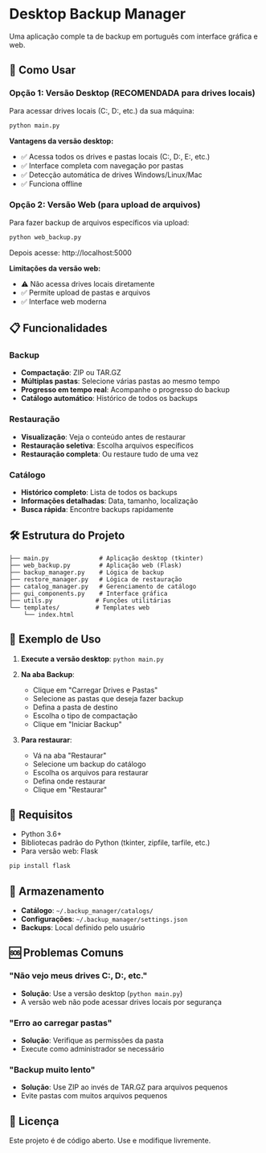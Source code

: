 # Desktop Backup Manager

Uma aplicação comple    ta de backup em português com interface gráfica e web.

## 🚀 Como Usar

### Opção 1: Versão Desktop (RECOMENDADA para drives locais)

Para acessar drives locais (C:, D:, etc.) da sua máquina:

```bash
python main.py
```

**Vantagens da versão desktop:**
- ✅ Acessa todos os drives e pastas locais (C:, D:, E:, etc.)
- ✅ Interface completa com navegação por pastas
- ✅ Detecção automática de drives Windows/Linux/Mac
- ✅ Funciona offline

### Opção 2: Versão Web (para upload de arquivos)

Para fazer backup de arquivos específicos via upload:

```bash
python web_backup.py
```

Depois acesse: http://localhost:5000

**Limitações da versão web:**
- ⚠️ Não acessa drives locais diretamente
- ✅ Permite upload de pastas e arquivos
- ✅ Interface web moderna

## 📋 Funcionalidades

### Backup
- **Compactação**: ZIP ou TAR.GZ
- **Múltiplas pastas**: Selecione várias pastas ao mesmo tempo
- **Progresso em tempo real**: Acompanhe o progresso do backup
- **Catálogo automático**: Histórico de todos os backups

### Restauração
- **Visualização**: Veja o conteúdo antes de restaurar
- **Restauração seletiva**: Escolha arquivos específicos
- **Restauração completa**: Ou restaure tudo de uma vez

### Catálogo
- **Histórico completo**: Lista de todos os backups
- **Informações detalhadas**: Data, tamanho, localização
- **Busca rápida**: Encontre backups rapidamente

## 🛠️ Estrutura do Projeto

```
├── main.py              # Aplicação desktop (tkinter)
├── web_backup.py        # Aplicação web (Flask)
├── backup_manager.py    # Lógica de backup
├── restore_manager.py   # Lógica de restauração
├── catalog_manager.py   # Gerenciamento de catálogo
├── gui_components.py    # Interface gráfica
├── utils.py            # Funções utilitárias
└── templates/          # Templates web
    └── index.html
```

## 📁 Exemplo de Uso

1. **Execute a versão desktop**: `python main.py`
2. **Na aba Backup**:
   - Clique em "Carregar Drives e Pastas"
   - Selecione as pastas que deseja fazer backup
   - Defina a pasta de destino
   - Escolha o tipo de compactação
   - Clique em "Iniciar Backup"

3. **Para restaurar**:
   - Vá na aba "Restaurar"
   - Selecione um backup do catálogo
   - Escolha os arquivos para restaurar
   - Defina onde restaurar
   - Clique em "Restaurar"

## 🔧 Requisitos

- Python 3.6+
- Bibliotecas padrão do Python (tkinter, zipfile, tarfile, etc.)
- Para versão web: Flask

```bash
pip install flask
```

## 💾 Armazenamento

- **Catálogo**: `~/.backup_manager/catalogs/`
- **Configurações**: `~/.backup_manager/settings.json`
- **Backups**: Local definido pelo usuário

## 🆘 Problemas Comuns

### "Não vejo meus drives C:, D:, etc."
- **Solução**: Use a versão desktop (`python main.py`)
- A versão web não pode acessar drives locais por segurança

### "Erro ao carregar pastas"
- **Solução**: Verifique as permissões da pasta
- Execute como administrador se necessário

### "Backup muito lento"
- **Solução**: Use ZIP ao invés de TAR.GZ para arquivos pequenos
- Evite pastas com muitos arquivos pequenos

## 📝 Licença

Este projeto é de código aberto. Use e modifique livremente.
